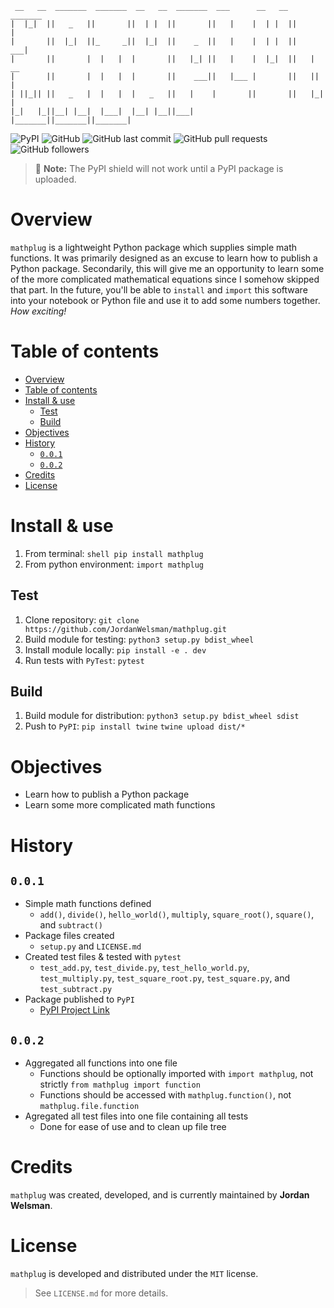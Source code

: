 ```ascii
 __   __  _______  _______  __   __  _______  ___      __   __  _______ 
|  |_|  ||   _   ||       ||  | |  ||       ||   |    |  | |  ||       |
|       ||  |_|  ||_     _||  |_|  ||    _  ||   |    |  | |  ||    ___|
|       ||       |  |   |  |       ||   |_| ||   |    |  |_|  ||   | __ 
|       ||       |  |   |  |       ||    ___||   |___ |       ||   ||  |
| ||_|| ||   _   |  |   |  |   _   ||   |    |       ||       ||   |_| |
|_|   |_||__| |__|  |___|  |__| |__||___|    |_______||_______||_______|
```

![PyPI](https://img.shields.io/pypi/v/mathplug)
![GitHub](https://img.shields.io/github/license/JordanWelsman/mathplug)
![GitHub last commit](https://img.shields.io/github/last-commit/JordanWelsman/mathplug)
![GitHub pull requests](https://img.shields.io/github/issues-pr/JordanWelsman/mathplug)
![GitHub followers](https://img.shields.io/github/followers/JordanWelsman?style=social)

>:memo: **Note:** The PyPI shield will not work until a PyPI package is uploaded.

# Overview

 `mathplug` is a lightweight Python package which supplies simple math functions. It was primarily designed as an excuse to learn how to publish a Python package. Secondarily, this will give me an opportunity to learn some of the more complicated mathematical equations since I somehow skipped that part. In the future, you'll be able to `install` and `import` this software into your notebook or Python file and use it to add some numbers together. _How exciting!_

# Table of contents

- [Overview](#overview)
- [Table of contents](#table-of-contents)
- [Install & use](#install--use)
  - [Test](#test)
  - [Build](#build)
- [Objectives](#objectives)
- [History](#history)
  - [`0.0.1`](#001)
  - [`0.0.2`](#002)
- [Credits](#credits)
- [License](#license)

# Install & use

1. From terminal:
`shell pip install mathplug`
2. From python environment:
`import mathplug`

## Test

1. Clone repository:
`git clone https://github.com/JordanWelsman/mathplug.git`
2. Build module for testing:
`python3 setup.py bdist_wheel`
3. Install module locally:
`pip install -e . dev`
4. Run tests with `PyTest`:
`pytest`

## Build

1. Build module for distribution:
`python3 setup.py bdist_wheel sdist`
2. Push to `PyPI`:
`pip install twine`
`twine upload dist/*`

# Objectives

- Learn how to publish a Python package
- Learn some more complicated math functions

# History

## `0.0.1`

- Simple math functions defined
  - `add()`, `divide()`, `hello_world()`, `multiply`, `square_root()`, `square()`, and `subtract()`
- Package files created
  - `setup.py` and `LICENSE.md`
- Created test files & tested with `pytest`
  - `test_add.py`, `test_divide.py`, `test_hello_world.py`, `test_multiply.py`, `test_square_root.py`, `test_square.py`, and `test_subtract.py`
- Package published to `PyPI`
  - [PyPI Project Link](https://pypi.org/project/mathplug/)

## `0.0.2`

- Aggregated all functions into one file
  - Functions should be optionally imported with `import mathplug`, not strictly `from mathplug import function`
  - Functions should be accessed with `mathplug.function()`, not `mathplug.file.function`
- Agregated all test files into one file containing all tests
  - Done for ease of use and to clean up file tree

# Credits

`mathplug` was created, developed, and is currently maintained by **Jordan Welsman**.

# License

`mathplug` is developed and distributed under the `MIT` license.
>See `LICENSE.md` for more details.
